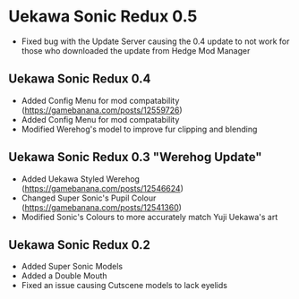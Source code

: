 # Uekawa Sonic Redux 0.5
- Fixed bug with the Update Server causing the 0.4 update to not work for those who downloaded the update from Hedge Mod Manager

## Uekawa Sonic Redux 0.4
- Added Config Menu for mod compatability (https://gamebanana.com/posts/12559726)
- Added Config Menu for mod compatability
- Modified Werehog's model to improve fur clipping and blending

## Uekawa Sonic Redux 0.3 "Werehog Update"
- Added Uekawa Styled Werehog (https://gamebanana.com/posts/12546624)
- Changed Super Sonic's Pupil Colour (https://gamebanana.com/posts/12541360)
- Modified Sonic's Colours to more accurately match Yuji Uekawa's art


## Uekawa Sonic Redux 0.2
- Added Super Sonic Models
- Added a Double Mouth
- Fixed an issue causing Cutscene models to lack eyelids